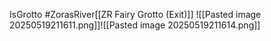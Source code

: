 IsGrotto #ZorasRiver[[ZR Fairy Grotto (Exit)]]
![[Pasted image 20250519211611.png]]![[Pasted image 20250519211614.png]]